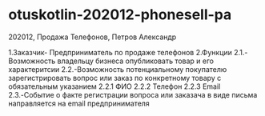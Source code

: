 # otuskotlin-202012-phonesell-pa
202012, Продажа Телефонов, Петров Александр

1.Заказчик- Предприниматель по продаже телефонов
2.Функции
    2.1.-Возможность владельцу бизнеса опубликовать товар и его характеритсии
    2.2.-Возможность потенциальному покупателю зарегистрировать вопрос или заказ по конкретному товару с обязательным указанием
           2.2.1 ФИО
           2.2.2 Телефон
           2.2.3 Email  
    2.3.-Событие о факте регистрации вопроса или заказача в виде письма направляется на email предпринимателя  
    
